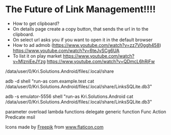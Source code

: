 # The Future of Link Management!!!!
* How to get clipboard?
* On details page create a copy button, that sends the url in to the clipboard.
* On select url asks you if you want to open it in the default browser
* How to ad admob (https://www.youtube.com/watch?v=zz7V0ggh458)
https://www.youtube.com/watch?v=6teJvSCg6UA
* To list it on play market https://www.youtube.com/watch?v=MlzniEeJYzg 
https://www.youtube.com/watch?v=QDmcL6hRjFw

/data/user/0/Kri.Solutions.Android/files/.local/share

adb -d shell "run-as com.example.test cat /data/user/0/Kri.Solutions.Android/files/.local/share/LinksSQLite.db3"

adb -s emulator-5556 shell "run-as Kri.Solutions.Android cat /data/user/0/Kri.Solutions.Android/files/.local/share/LinksSQLite.db3"

parameter overload
lambda functions
delegate
generic function
Func Action Predicate
msil

<div>Icons made by <a href="http://www.freepik.com/" title="Freepik">Freepik</a> from <a href="https://www.flaticon.com/" title="Flaticon">www.flaticon.com</a></div>

